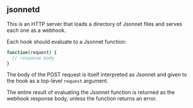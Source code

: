 ## jsonnetd

This is an HTTP server that loads a directory of Jsonnet files and
serves each one as a webhook.

Each hook should evaluate to a Jsonnet function:

```js
function(request) {
  // response body
}
```

The body of the POST request is itself interpreted as Jsonnet
and given to the hook as a top-level `request` argument.

The entire result of evaluating the Jsonnet function is returned as
the webhook response body, unless the function returns an error.
